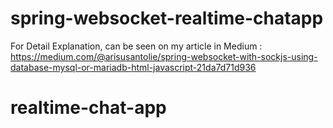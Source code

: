# spring-websocket-realtime-chatapp
For Detail Explanation, can be seen on my article in Medium : https://medium.com/@arisusantolie/spring-websocket-with-sockjs-using-database-mysql-or-mariadb-html-javascript-21da7d71d936

# realtime-chat-app
